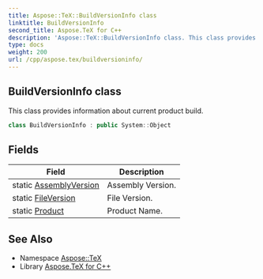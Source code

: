 ```yaml
---
title: Aspose::TeX::BuildVersionInfo class
linktitle: BuildVersionInfo
second_title: Aspose.TeX for C++
description: 'Aspose::TeX::BuildVersionInfo class. This class provides information about current product build in C++.'
type: docs
weight: 200
url: /cpp/aspose.tex/buildversioninfo/
---
```

## BuildVersionInfo class


This class provides information about current product build.

```cpp
class BuildVersionInfo : public System::Object
```

## Fields

| Field | Description |
| --- | --- |
| static [AssemblyVersion](./assemblyversion/) | Assembly Version. |
| static [FileVersion](./fileversion/) | File Version. |
| static [Product](./product/) | Product Name. |
## See Also

* Namespace [Aspose::TeX](../)
* Library [Aspose.TeX for C++](../../)
